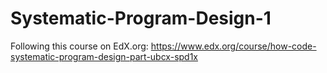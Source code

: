 # Systematic-Program-Design-1

Following this course on EdX.org: https://www.edx.org/course/how-code-systematic-program-design-part-ubcx-spd1x
